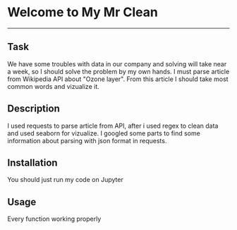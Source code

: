 # Welcome to My Mr Clean
***

## Task
We have some troubles with data in our company and solving will take near a week, so I should solve the problem by my own hands. I must parse article from Wikipedia API about "Ozone layer". From this article I should take most common words and vizualize it.

## Description
I used requests to parse article from API, after i used regex to clean data and used seaborn for vizualize. I googled some parts to find some information about parsing with json format in requests.

## Installation
You should just run my code on Jupyter

## Usage
Every function working properly
